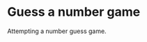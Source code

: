 # Guess a number game

Attempting a number guess game.

[//]: # (# links to refer)

[//]: # (Grid of numbers : https://gridbyexample.com/examples/)
